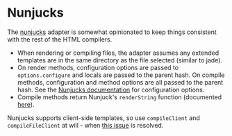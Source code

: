 Nunjucks
====

The [nunjucks](http://jlongster.github.io/nunjucks/) adapter is somewhat opinionated to keep things consistent with the rest of the HTML compilers.

- When rendering or compiling files, the adapter assumes any extended templates are in the same directory as the file selected (similar to jade).
- On render methods, configuration options are passed to `options.configure` and locals are passed to the parent hash.  On compile methods, configuration and method options are all passed to the parent hash.  See the [Nunjucks documentation](http://jlongster.github.io/nunjucks/templating.html) for configuration options.
- Compile methods return Nunjuck's `renderString` function (documented [here](http://jlongster.github.io/nunjucks/api.html#renderstring)).

Nunjucks supports client-side templates, so use `compileClient` and `compileFileClient` at will - when [this issue](https://github.com/jlongster/nunjucks/issues/129) is resolved.  

